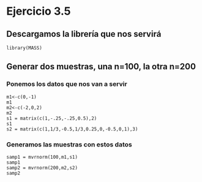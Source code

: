 # Ejercicio 3.5
## Descargamos la librería que nos servirá
    library(MASS)
## Generar dos muestras, una n=100, la otra n=200

### Ponemos los datos que nos van a servir

    m1<-c(0,-1)
    m1
    m2<-c(-2,0,2)
    m2
    s1 = matrix(c(1,-.25,-.25,0.5),2)
    s1
    s2 = matrix(c(1,1/3,-0.5,1/3,0.25,0,-0.5,0,1),3)

### Generamos las muestras con estos datos

    samp1 = mvrnorm(100,m1,s1)
    samp1
    samp2 = mvrnorm(200,m2,s2)
    samp2